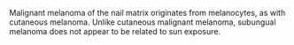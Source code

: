 Malignant melanoma of the nail matrix originates from melanocytes, as with cutaneous melanoma. Unlike cutaneous malignant melanoma, subungual melanoma does not appear to be related to sun exposure.